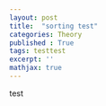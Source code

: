 ```yaml
---
layout: post
title:  "sorting test"
categories: Theory
published : True
tags: testtest 
excerpt: ''
mathjax: true
---
```


test
